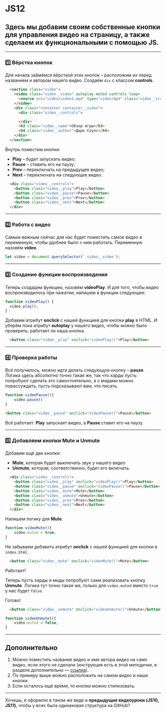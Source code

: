 # JS12

## Здесь мы добавим своим собственные кнопки для управления видео на страницу, а также сделаем их функциональными с помощью JS.

---

### 1️⃣ Вёрстка кнопок

Для начала займёмся вёрсткой этих кнопок – расположим их перед названием и автором нашего видео.
Создаём `div` с классом **controls**.

```html
  <section class="video">
    <video class="video__video" autoplay muted controls loop>
      <source src="video/video1.mp4" type="video/mp4" class="video__src">
    </video>
    <div class="container container__video">
      <div class="video__controls">

      </div>
      <h3 class="video__name">Обзор игры</h3>
      <h4 class="video__author">Дарк Соулс</h4>
    </div>
  </section>
```

Внутрь поместим кнопки:

* **Play** – будет запускать видео;
* **Pause** – ставить его на паузу;
* **Prev** – переключать на предыдущее видео;
* **Next** – переключать на следующее видео.

```html
  <div class="video__controls">
    <button class="video__play">Play</button>
    <button class="video__pause">Pause</button>
    <button class="video__prev">Prev</button>
    <button class="video__next">Next</button>
  </div>
```

---

### 2️⃣ Работа с видео

Самым важным сейчас для нас будет поместить самое видео в переменную, чтобы удобнее было с ним работать.
Переменную назовём **video**.
```js
let video = document.querySelector('.video__video');
```
---

### 3️⃣ Создание функции воспроизведения

Теперь создадим функцию, назовём **videoPlay**.
И для того, чтобы видео воспроизводилось при нажатии, напишем в функции следующее:

```js
function videoPlay() {
  video.play();
}
```

Добавим атрибут **onclick** с нашей функцией для кнопки **play** в HTML.
И уберём пока атрибут **autoplay** у нашего видео, чтобы можно было проверить, работает ли наша кнопка.
```html
  <button class="video__play" onclick="videoPlay()">Play</button>
```
---

### 4️⃣ Проверка работы

Всё получилось, можно идти делать следующую кнопку – **pause**.
Логика здесь абсолютно точно такая же, так что харды пусть попробуют сделать это самостоятельно,
а с мидами можно порассуждать, пусть подсказывают вам, что писать.
```js
function videoPause(){
    video.pause()
}
```
```html
<button class="video__pause" onclick="videoPause()">Pause</button>
```
Всё работает.
**Play** запускает видео, а **Pause** ставит его на паузу.

---

### 5️⃣ Добавляем кнопки Mute и Unmute

Добавим ещё две кнопки:

* **Mute**, которая будет выключать звук у нашего видео
* **Unmute**, которая, соответственно, будет его включать.
```html
  <div class="video__controls">
    <button class="video__play" onclick="videoPlay()">Play</button>
    <button class="video__pause" onclick="videoPause()">Pause</button>
    <button class="video__mute">Mute</button>
    <button class="video__unmute">Unmute</button>
    <button class="video__prev">Prev</button>
    <button class="video__next">Next</button>
  </div>
```
Напишем логику для **Mute**.

```js
function videoMute(){
    video.muted = true;
}
```

Не забываем добавить атрибут **onclick** с нашей функцией для кнопки в `index.html`.
```html
  <button class="video__mute" onclick="videoMute()">Mute</button>
```
Работает!

Теперь пусть харды и миды попробуют сами реализовать кнопку **Unmute**.
Логика тут точно такая же, только для `video.muted` вместо `true` у нас будет `false`.

Готово!
```html
  <button class="video__unmute" onclick="videoUnmute()">Unmute</button>
```
```js
function videoUnmute(){
    video.muted = false;
}
```
---

## Дополнительно

1. Можно поместить название видео и имя автора видео на само видео, если этого не сделали (инструкция есть в этой методичке, в разделе дополнительно — [ссылка](https://disk.yandex.ru/i/1jrbPdBpSNB1Gg)).
2. По примеру выше можно расположить на самом видео и наши кнопки.
3. Если осталось ещё время, то кнопки можно стилизовать.

---

Хочешь, я оформлю в таком же виде и **предыдущие видеоуроки (JS10, JS11)**, чтобы у всех была одинаковая структура на GitHub?
